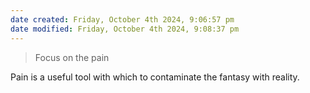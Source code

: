 ```yaml
---
date created: Friday, October 4th 2024, 9:06:57 pm
date modified: Friday, October 4th 2024, 9:08:37 pm
---
```

> Focus on the pain

Pain is a useful tool with which to contaminate the fantasy with reality. 